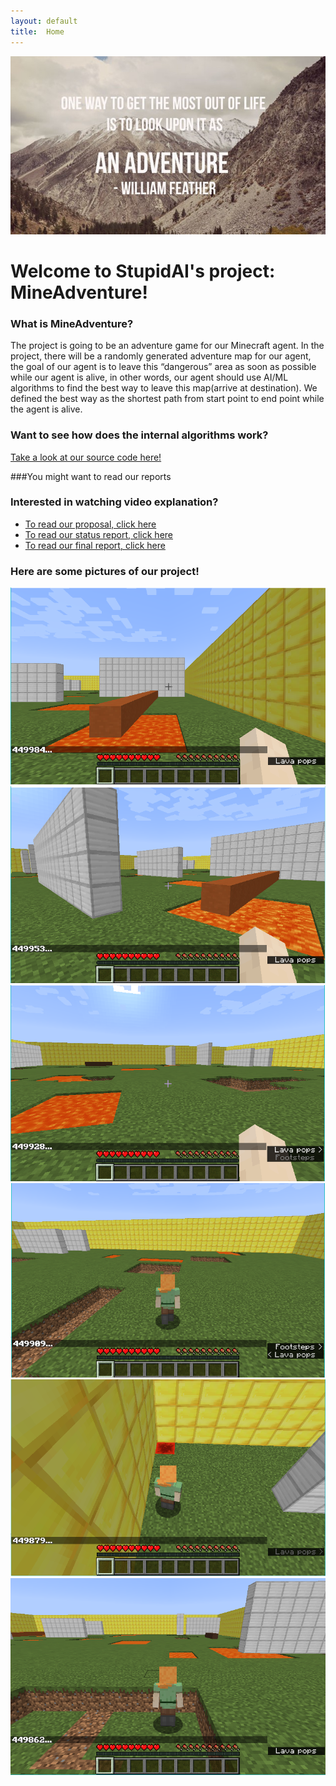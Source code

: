 ```yaml
---
layout: default
title:  Home
---
```


![alt text](https://github.com/YizhuoWu/StupidAI-MineAdventure/blob/master/docs/arts/life-adventure-e1443541694838.jpg?raw=true "Theme Pics")

# Welcome to StupidAI's project: MineAdventure!


### What is MineAdventure?
The project is going to be an adventure game for our Minecraft agent. 
In the project, there will be a randomly generated adventure map for our agent, the goal of our agent is 
to leave this “dangerous” area as soon as possible while our agent is alive, in other words, our agent should 
use AI/ML algorithms to find the best way to leave this map(arrive at destination). We defined the best way 
as the shortest path from start point to end point while the agent is alive.

### Want to see how does the internal algorithms work?
[Take a look at our source code here!](https://github.com/YizhuoWu/StupidAI-MineAdventure)

###You might want to read our reports


### Interested in watching video explanation?

- [To read our proposal, click here](proposal.html)
- [To read our status report, click here](status.html)
- [To read our final report, click here](final.html)

### Here are some pictures of our project!
![alt text](https://github.com/YizhuoWu/StupidAI-MineAdventure/blob/master/docs/arts/Malmo%20Pictures/1.png?raw=true"Img1") 
![alt text](https://github.com/YizhuoWu/StupidAI-MineAdventure/blob/master/docs/arts/Malmo%20Pictures/2.png?raw=true"Img2") 
![alt text](https://github.com/YizhuoWu/StupidAI-MineAdventure/blob/master/docs/arts/Malmo%20Pictures/3.png?raw=true"Img3") 
![alt text](https://github.com/YizhuoWu/StupidAI-MineAdventure/blob/master/docs/arts/Malmo%20Pictures/4.png?raw=true"Img4") 
![alt text](https://github.com/YizhuoWu/StupidAI-MineAdventure/blob/master/docs/arts/Malmo%20Pictures/5.png?raw=true"Img5") 
![alt text](https://github.com/YizhuoWu/StupidAI-MineAdventure/blob/master/docs/arts/Malmo%20Pictures/6.png?raw=true"Img6") 



